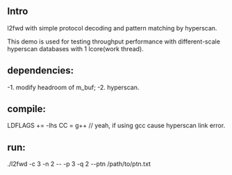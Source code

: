 Intro
-------------------------------
l2fwd with simple protocol decoding and pattern matching by hyperscan.

This demo is used for testing throughput performance with different-scale
hyperscan databases with 1 lcore(work thread).

dependencies:
-------------------------------
-1. modify headroom of m_buf;
-2. hyperscan.

compile:
-------------------------------
LDFLAGS += -lhs
CC = g++ // yeah, if using gcc cause hyperscan link error.

run:
-------------------------------
./l2fwd -c 3 -n 2 -- -p 3 -q 2 --ptn /path/to/ptn.txt
